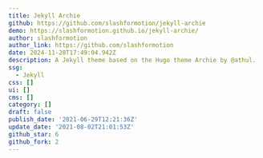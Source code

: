 ```yaml
---
title: Jekyll Archie
github: https://github.com/slashformotion/jekyll-archie
demo: https://slashformotion.github.io/jekyll-archie/
author: slashformotion
author_link: https://github.com/slashformotion
date: 2024-11-28T17:49:04.942Z
description: A Jekyll theme based on the Hugo theme Archie by @athul.
ssg:
  - Jekyll
css: []
ui: []
cms: []
category: []
draft: false
publish_date: '2021-06-29T12:21:36Z'
update_date: '2021-08-02T21:01:53Z'
github_star: 6
github_fork: 2
---
```

